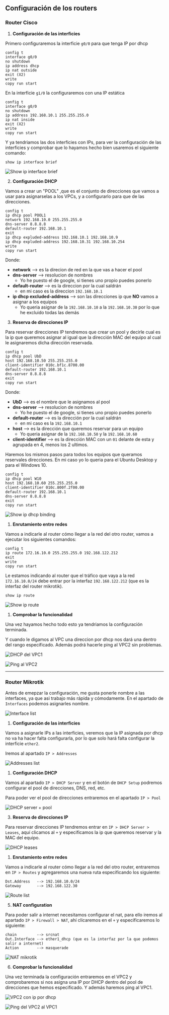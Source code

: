 ## Configuración de los routers

### Router Cisco

1. **Configuración de las interficies**

Primero configuraremos la interficie `g0/0` para que tenga IP por dhcp

```
config t
interface g0/0
no shutdown
ip address dhcp
ip nat outside
exit (X2)
write
copy run start
```

En la interficie `g1/0` la configuraremos con una IP estática
```
config t
interface g0/0
no shutdown
ip address 192.168.10.1 255.255.255.0
ip nat inside
exit (X2)
write
copy run start
```

Y ya tendriamos las dos interficies con IPs, para ver la configuración de las interficies y comprobar que lo hayamos hecho bien usaremos el siguiente comando:

```
show ip interface brief
```

![Show ip interface brief](interface_brief.png)


2. **Configuración DHCP**

Vamos a crear un "POOL" ,que es el conjunto de direcciones que vamos a usar para asignarselas a los VPCs, y a configurarlo para que de las direcciones.

```
config t
ip dhcp pool POOL1
network 192.168.10.0 255.255.255.0
dns-server 8.8.8.8
default-router 192.168.10.1
exit
ip dhcp expluded-address 192.168.10.1 192.168.10.9
ip dhcp expluded-address 192.168.10.31 192.168.10.254
write
copy run start
```

Donde:

  - **network** --> es la direcion de red en la que vas a hacer el pool
  - **dns-server** --> resolucion de nombres
    - Yo he puesto el de google, si tienes uno propio puedes ponerlo
  - **default-router** --> es la direccion por la cual saldrán
    - en mi caso es la direccion `192.168.10.1`
  - **ip dhcp excluded-address** --> son las direcciones ip que **NO** vamos a asignar a los equipos
    - Yo queria asignar de la `192.168.10.10` a la `192.168.10.30` por lo que he excluido todas las demás


3. **Reserva de direcciones IP**

Para reservar direcciones IP tendremos que crear un pool y decirle cual es la ip que queremos asignar al igual que la dirección MAC del equipo al cual le asignaremos dicha dirección reservada.

```
config t
ip dhcp pool UbD
host 192.168.10.50 255.255.255.0
client-identifier 010c.bf1c.8700.00
default-router 192.168.10.1
dns-server 8.8.8.8
exit
copy run start
```

Donde:

  - **UbD** --> es el nombre que le asignamos al pool
  - **dns-server** --> resolucion de nombres
    - Yo he puesto el de google, si tienes uno propio puedes ponerlo
  - **default-router** --> es la dirección por la cual saldrán
    - en mi caso es la `192.168.10.1`
  - **host** --> es la dirección que queremos reservar para un equipo
    - Yo queria asignar de la `192.168.10.50` y la `192.168.10.60`
  - **client-identifier** --> es la dirección MAC con un `01` delante de esta y agrupada en 4, menos los 2 ultimos.


Haremos los mismos pasos para todos los equipos que queramos reservales direcciones. En mi caso yo lo queria para el Ubuntu Desktop y para el Windows 10.

```
config t
ip dhcp pool W10
host 192.168.10.60 255.255.255.0
client-identifier 010c.800f.2f00.00
default-router 192.168.10.1
dns-server 8.8.8.8
exit
copy run start
```

![Show ip dhcp binding](dhcp_binding.png)


1. **Enrutamiento entre redes**

Vamos a indicarle al router cómo llegar a la red del otro router, vamos a ejecutar los siguientes comandos:

```
config t
ip route 172.16.10.0 255.255.255.0 192.168.122.212
exit
write
copy run start
```
Le estamos indicando al router que el tráfico que vaya a la red `172.16.10.0/24` debe entrar por la interfaz `192.168.122.212` (que es la interfaz del router mikrotik).


```
show ip route
```

![Show ip route](ip_route.png)



1. **Comprobar la funcionalidad**

Una vez hayamos hecho todo esto ya tendriamos la configuración terminada.


Y cuando le digamos al VPC una direccion por dhcp nos dará una dentro del rango especificado. Además podrá hacerle ping al VPC2 sin problemas.

![DHCP del VPC1](vpc1_dhcp.png)

![Ping al VPC2](ping_vpc2.png)


-------------------------------------------------------------------------------------

### Router Mikrotik

Antes de emepzar la configuración, me gusta ponerle nombre a las interfaces, ya que asi trabajo más rápida y cómodamente.
En el apartado de `Interfaces` podemos asignarles nombre.

![Interface list](interface_list.png)


1. **Configuración de las interficies**

Vamos a asignarle IPs a las interficies, veremos que la IP asignada por dhcp no va ha hacer falta configurarla, por lo que solo hará falta configurar la interficie `ether2`.

Iremos al apartado `IP > Addresses`

![Addresses list](address_list.png)


1. **Configuración DHCP**

Vamos al apartado `IP > DHCP Server` y en el botón de `DHCP Setup` podremos configurar el pool de direcciones, DNS, red, etc.

Para poder ver el pool de direcciones entraremos en el apartado `IP > Pool`

![DHCP server + pool](dhcp_server_pool.png)


3. **Reserva de direcciones IP**

Para reservar direcciones IP tendremos entrar en `IP > DHCP Server > Leases`, aquí clicamos al `+` y especificamos la ip que queremos reservar y la MAC del equipo.

![DHCP leases](dhcp_leases.png)


1. **Enrutamiento entre redes**

Vamos a indicarle al router cómo llegar a la red del otro router, entraremos en `IP > Routes` y agregaremos una nueva ruta especificando los siguiente:

```
Dst.Address   --> 192.168.10.0/24 
Gateway       --> 192.168.122.30
```
![Route list](route_list.png)



5. **NAT configuration**

Para poder salir a internet necesitamos configurar el nat, para ello iremos al apartado `IP > Firewall > NAT`, ahí clicaremos en el `+` y especificaremos lo siguiente:

```
chain         --> srcnat
Out.Interface --> ether1_dhcp (que es la interfaz por la que podemos salir a internet)
Action        --> masquerade
```
![NAT mikrotik](nat_mk.png)


6. **Comprobar la funcionalidad**

Una vez terminada la configuración entraremos en el VPC2 y comprobaremos si nos asigna una IP por DHCP dentro del pool de direcciones que hemos especificado. Y además haremos ping al VPC1.

![VPC2 con ip por dhcp](dhcp_VPC2.png)

![Ping del VPC2 al VPC1](ping_VPC1.png)


